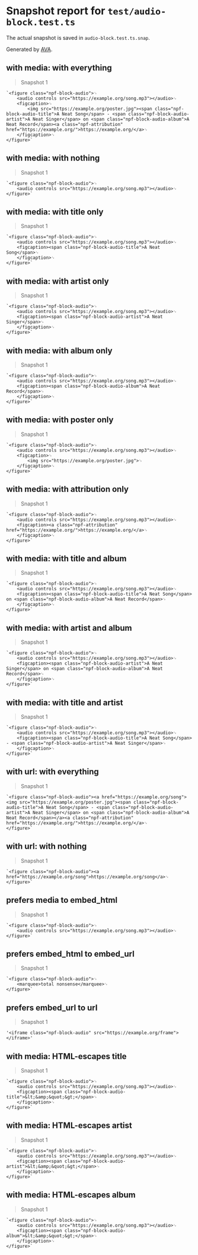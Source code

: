 # Snapshot report for `test/audio-block.test.ts`

The actual snapshot is saved in `audio-block.test.ts.snap`.

Generated by [AVA](https://avajs.dev).

## with media: with everything

> Snapshot 1

    `<figure class="npf-block-audio">␊
        <audio controls src="https://example.org/song.mp3"></audio>␊
        <figcaption>␊
            <img src="https://example.org/poster.jpg"><span class="npf-block-audio-title">A Neat Song</span> - <span class="npf-block-audio-artist">A Neat Singer</span> on <span class="npf-block-audio-album">A Neat Record</span><a class="npf-attribution" href="https://example.org/">https://example.org/</a>␊
        </figcaption>␊
    </figure>`

## with media: with nothing

> Snapshot 1

    `<figure class="npf-block-audio">␊
        <audio controls src="https://example.org/song.mp3"></audio>␊
    </figure>`

## with media: with title only

> Snapshot 1

    `<figure class="npf-block-audio">␊
        <audio controls src="https://example.org/song.mp3"></audio>␊
        <figcaption><span class="npf-block-audio-title">A Neat Song</span>␊
        </figcaption>␊
    </figure>`

## with media: with artist only

> Snapshot 1

    `<figure class="npf-block-audio">␊
        <audio controls src="https://example.org/song.mp3"></audio>␊
        <figcaption><span class="npf-block-audio-artist">A Neat Singer</span>␊
        </figcaption>␊
    </figure>`

## with media: with album only

> Snapshot 1

    `<figure class="npf-block-audio">␊
        <audio controls src="https://example.org/song.mp3"></audio>␊
        <figcaption><span class="npf-block-audio-album">A Neat Record</span>␊
        </figcaption>␊
    </figure>`

## with media: with poster only

> Snapshot 1

    `<figure class="npf-block-audio">␊
        <audio controls src="https://example.org/song.mp3"></audio>␊
        <figcaption>␊
            <img src="https://example.org/poster.jpg">␊
        </figcaption>␊
    </figure>`

## with media: with attribution only

> Snapshot 1

    `<figure class="npf-block-audio">␊
        <audio controls src="https://example.org/song.mp3"></audio>␊
        <figcaption><a class="npf-attribution" href="https://example.org/">https://example.org/</a>␊
        </figcaption>␊
    </figure>`

## with media: with title and album

> Snapshot 1

    `<figure class="npf-block-audio">␊
        <audio controls src="https://example.org/song.mp3"></audio>␊
        <figcaption><span class="npf-block-audio-title">A Neat Song</span> on <span class="npf-block-audio-album">A Neat Record</span>␊
        </figcaption>␊
    </figure>`

## with media: with artist and album

> Snapshot 1

    `<figure class="npf-block-audio">␊
        <audio controls src="https://example.org/song.mp3"></audio>␊
        <figcaption><span class="npf-block-audio-artist">A Neat Singer</span> on <span class="npf-block-audio-album">A Neat Record</span>␊
        </figcaption>␊
    </figure>`

## with media: with title and artist

> Snapshot 1

    `<figure class="npf-block-audio">␊
        <audio controls src="https://example.org/song.mp3"></audio>␊
        <figcaption><span class="npf-block-audio-title">A Neat Song</span> - <span class="npf-block-audio-artist">A Neat Singer</span>␊
        </figcaption>␊
    </figure>`

## with url: with everything

> Snapshot 1

    `<figure class="npf-block-audio"><a href="https://example.org/song"><img src="https://example.org/poster.jpg"><span class="npf-block-audio-title">A Neat Song</span> - <span class="npf-block-audio-artist">A Neat Singer</span> on <span class="npf-block-audio-album">A Neat Record</span></a><a class="npf-attribution" href="https://example.org/">https://example.org/</a>␊
    </figure>`

## with url: with nothing

> Snapshot 1

    `<figure class="npf-block-audio"><a href="https://example.org/song">https://example.org/song</a>␊
    </figure>`

## prefers media to embed_html

> Snapshot 1

    `<figure class="npf-block-audio">␊
        <audio controls src="https://example.org/song.mp3"></audio>␊
    </figure>`

## prefers embed_html to embed_url

> Snapshot 1

    `<figure class="npf-block-audio">␊
        <marquee>total nonsense</marquee>␊
    </figure>`

## prefers embed_url to url

> Snapshot 1

    '<iframe class="npf-block-audio" src="https://example.org/frame"></iframe>'

## with media: HTML-escapes title

> Snapshot 1

    `<figure class="npf-block-audio">␊
        <audio controls src="https://example.org/song.mp3"></audio>␊
        <figcaption><span class="npf-block-audio-title">&lt;&amp;&quot;&gt;</span>␊
        </figcaption>␊
    </figure>`

## with media: HTML-escapes artist

> Snapshot 1

    `<figure class="npf-block-audio">␊
        <audio controls src="https://example.org/song.mp3"></audio>␊
        <figcaption><span class="npf-block-audio-artist">&lt;&amp;&quot;&gt;</span>␊
        </figcaption>␊
    </figure>`

## with media: HTML-escapes album

> Snapshot 1

    `<figure class="npf-block-audio">␊
        <audio controls src="https://example.org/song.mp3"></audio>␊
        <figcaption><span class="npf-block-audio-album">&lt;&amp;&quot;&gt;</span>␊
        </figcaption>␊
    </figure>`

